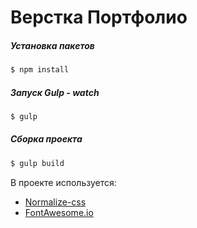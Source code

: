 # Верстка Портфолио

##### Установка пакетов
```sh
$ npm install
```

##### Запуск Gulp - watch
```sh
$ gulp
```

##### Сборка проекта
```sh
$ gulp build
```

В проекте используется:
 - [Normalize-css](https://necolas.github.io/normalize.css/)
 - [FontAwesome.io](http://fontawesome.io/)